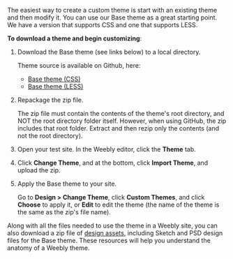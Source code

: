 The easiest way to create a custom theme is start with an existing theme and then modify it. You can use our  Base theme as a great starting point. We have a version that supports CSS and one that supports LESS.
​

**To download a theme and begin customizing**:
1. Download the Base theme (see links below) to a local directory.

    Theme source is available on Github, here:
    * [​Base theme (CSS)](https://github.com/Weebly/base-css-theme)
    * [​Base theme (LESS)](https://github.com/Weebly/base-less-theme)

2. Repackage the zip file.

    The zip file must contain the contents of the theme's root directory, and NOT the root directory folder itself. However, when using GitHub, the zip includes that root folder.
   Extract and then rezip only the contents (and not the root directory).

2. Open your test site. In the Weebly editor, click the **Theme** tab.

3. Click **Change Theme**, and at the bottom, click **Import Theme**, and upload the zip.

4. Apply the Base theme to your site.

    Go to **Design > Change Theme**, click **Custom Themes**, and click **Choose** to apply it, or **Edit** to edit the theme (the name of the theme is the same as the zip's file name).

Along with all the files needed to use the theme in a Weebly site, you can also download a zip file of [design assets](downloads/base_theme_design_assets.zip), including Sketch and PSD design files for the Base theme. These resources will help you understand the anatomy of a Weebly theme.
